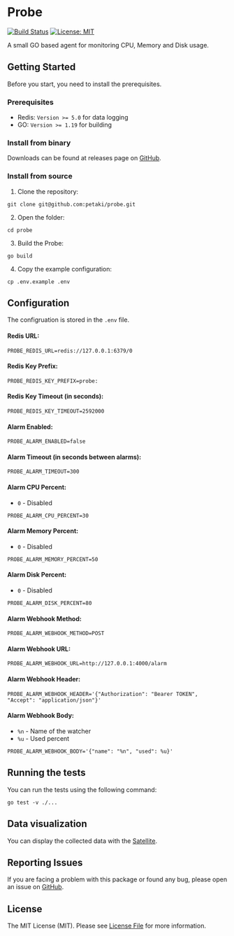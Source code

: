 # Probe

[![Build Status](https://github.com/petaki/probe/workflows/tests/badge.svg)](https://github.com/petaki/probe/actions)
[![License: MIT](https://img.shields.io/badge/License-MIT-brightgreen.svg)](LICENSE.md)

A small GO based agent for monitoring CPU, Memory and Disk usage.

## Getting Started

Before you start, you need to install the prerequisites.

### Prerequisites

- Redis: `Version >= 5.0` for data logging
- GO: `Version >= 1.19` for building

### Install from binary

Downloads can be found at releases page on [GitHub](https://github.com/petaki/probe/releases).

### Install from source

1. Clone the repository:

```
git clone git@github.com:petaki/probe.git
```

2. Open the folder:

```
cd probe
```

3. Build the Probe:

```
go build
```

4. Copy the example configuration:

```
cp .env.example .env
```

## Configuration

The configruation is stored in the `.env` file.

#### Redis URL:

```
PROBE_REDIS_URL=redis://127.0.0.1:6379/0
```

#### Redis Key Prefix:

```
PROBE_REDIS_KEY_PREFIX=probe:
```

#### Redis Key Timeout (in seconds):

```
PROBE_REDIS_KEY_TIMEOUT=2592000
```

#### Alarm Enabled:

```
PROBE_ALARM_ENABLED=false
```

#### Alarm Timeout (in seconds between alarms):

```
PROBE_ALARM_TIMEOUT=300
```

#### Alarm CPU Percent:

- `0` - Disabled

```
PROBE_ALARM_CPU_PERCENT=30
```

#### Alarm Memory Percent:

- `0` - Disabled

```
PROBE_ALARM_MEMORY_PERCENT=50
```

#### Alarm Disk Percent:

- `0` - Disabled

```
PROBE_ALARM_DISK_PERCENT=80
```

#### Alarm Webhook Method:

```
PROBE_ALARM_WEBHOOK_METHOD=POST
```

#### Alarm Webhook URL:

```
PROBE_ALARM_WEBHOOK_URL=http://127.0.0.1:4000/alarm
```

#### Alarm Webhook Header:

```
PROBE_ALARM_WEBHOOK_HEADER='{"Authorization": "Bearer TOKEN", "Accept": "application/json"}'
```

#### Alarm Webhook Body:

- `%n` - Name of the watcher
- `%u` - Used percent

```
PROBE_ALARM_WEBHOOK_BODY='{"name": "%n", "used": %u}'
```

## Running the tests

You can run the tests using the following command:

```
go test -v ./...
```

## Data visualization

You can display the collected data with the [Satellite](https://github.com/petaki/satellite).

## Reporting Issues

If you are facing a problem with this package or found any bug, please open an issue on [GitHub](https://github.com/petaki/probe/issues).

## License

The MIT License (MIT). Please see [License File](LICENSE.md) for more information.
